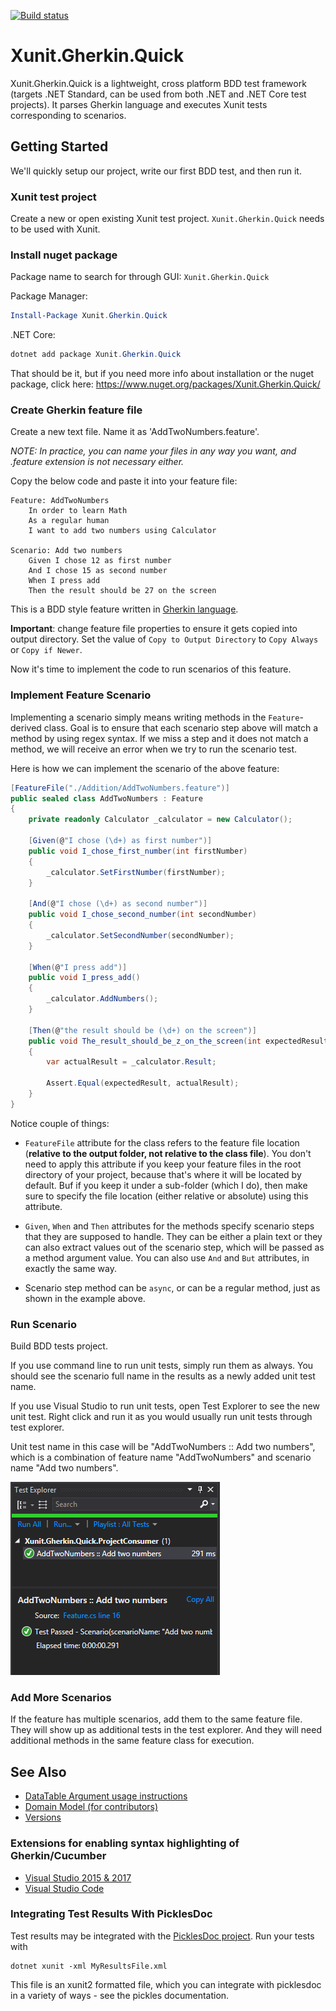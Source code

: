 [![Build status](https://ci.appveyor.com/api/projects/status/d8twk1y4k55s2f53/branch/master?svg=true)](https://ci.appveyor.com/project/ttutisani/xunit-gherkin-quick/branch/master)

# Xunit.Gherkin.Quick
Xunit.Gherkin.Quick is a lightweight, cross platform BDD test framework (targets .NET Standard, can be used from both .NET and .NET Core test projects). It parses Gherkin language and executes Xunit tests corresponding to scenarios.

## Getting Started
We'll quickly setup our project, write our first BDD test, and then run it.

### Xunit test project

Create a new or open existing Xunit test project. `Xunit.Gherkin.Quick` needs to be used with Xunit.

### Install nuget package

Package name to search for through GUI: `Xunit.Gherkin.Quick`

Package Manager:
```powershell
Install-Package Xunit.Gherkin.Quick
```

.NET Core:
```powershell
dotnet add package Xunit.Gherkin.Quick
```

That should be it, but if you need more info about installation or the nuget package, click here: https://www.nuget.org/packages/Xunit.Gherkin.Quick/

### Create Gherkin feature file

Create a new text file. Name it as 'AddTwoNumbers.feature'.

_NOTE: In practice, you can name your files in any way you want, and .feature extension is not necessary either._

Copy the below code and paste it into your feature file:
```Gherkin
Feature: AddTwoNumbers
	In order to learn Math
	As a regular human
	I want to add two numbers using Calculator

Scenario: Add two numbers
	Given I chose 12 as first number
	And I chose 15 as second number
	When I press add
	Then the result should be 27 on the screen
```

This is a BDD style feature written in [Gherkin language](https://docs.cucumber.io/gherkin/reference/).

**Important**: change feature file properties to ensure it gets copied into output directory. Set the value of `Copy to Output Directory` to `Copy Always` or `Copy if Newer`.

Now it's time to implement the code to run scenarios of this feature.

### Implement Feature Scenario

Implementing a scenario simply means writing methods in the `Feature`-derived class. Goal is to ensure that each scenario step above will match a method by using regex syntax. If we miss a step and it does not match a method, we will receive an error when we try to run the scenario test.

Here is how we can implement the scenario of the above feature:

```C#
[FeatureFile("./Addition/AddTwoNumbers.feature")]
public sealed class AddTwoNumbers : Feature
{
    private readonly Calculator _calculator = new Calculator();

    [Given(@"I chose (\d+) as first number")]
    public void I_chose_first_number(int firstNumber)
    {
        _calculator.SetFirstNumber(firstNumber);
    }

    [And(@"I chose (\d+) as second number")]
    public void I_chose_second_number(int secondNumber)
    {
        _calculator.SetSecondNumber(secondNumber);
    }

    [When(@"I press add")]
    public void I_press_add()
    {
        _calculator.AddNumbers();
    }

    [Then(@"the result should be (\d+) on the screen")]
    public void The_result_should_be_z_on_the_screen(int expectedResult)
    {
        var actualResult = _calculator.Result;

        Assert.Equal(expectedResult, actualResult);
    }
}
```

Notice couple of things:

- `FeatureFile` attribute for the class refers to the feature file location (**relative to the output folder, not relative to the class file**). You don't need to apply this attribute if you keep your feature files in the root directory of your project, because that's where it will be located by default. Buf if you keep it under a sub-folder (which I do), then make sure to specify the file location (either relative or absolute) using this attribute.

- `Given`, `When` and `Then` attributes for the methods specify scenario steps that they are supposed to handle. They can be either a plain text or they can also extract values out of the scenario step, which will be passed as a method argument value. You can also use `And` and `But` attributes, in exactly the same way.

- Scenario step method can be `async`, or can be a regular method, just as shown in the example above.

### Run Scenario

Build BDD tests project.

If you use command line to run unit tests, simply run them as always. You should see the scenario full name in the results as a newly added unit test name.

If you use Visual Studio to run unit tests, open Test Explorer to see the new unit test. Right click and run it as you would usually run unit tests through test explorer.

Unit test name in this case will be "AddTwoNumbers :: Add two numbers", which is a combination of feature name "AddTwoNumbers" and scenario name "Add two numbers".

![Screenshot of scenario test run](scenario-test-run-screenshot.png)

### Add More Scenarios

If the feature has multiple scenarios, add them to the same feature file. They will show up as additional tests in the test explorer. And they will need additional methods in the same feature class for execution.

## See Also

- [DataTable Argument usage instructions](/datatable-argument.md)
- [Domain Model (for contributors)](/contribution/domain-model.md)
- [Versions](/versions)

### Extensions for enabling syntax highlighting of Gherkin/Cucumber 
- [Visual Studio 2015 & 2017](https://marketplace.visualstudio.com/items?itemName=MadsKristensen.SyntaxHighlightingPack)
- [Visual Studio Code](https://marketplace.visualstudio.com/items?itemName=alexkrechik.cucumberautocomplete)

### Integrating Test Results With PicklesDoc

Test results may be integrated with the [PicklesDoc project](http://www.picklesdoc.com/). Run your tests with

```Batchfile
dotnet xunit -xml MyResultsFile.xml
```

This file is an xunit2 formatted file, which you can integrate with picklesdoc in a variety of ways - see the pickles documentation.
